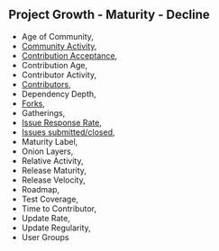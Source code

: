 ## Project Growth - Maturity - Decline

 - Age of Community,
 - [Community Activity](https://wiki.linuxfoundation.org/oss-health-metrics/metrics/community-activity),
 - [Contribution Acceptance](https://wiki.linuxfoundation.org/oss-health-metrics/metrics/contribution-acceptance),
 - Contribution Age,
 - Contributor Activity,
 - [Contributors](https://wiki.linuxfoundation.org/oss-health-metrics/metrics/contributors),
 - Dependency Depth,
 - [Forks](https://wiki.linuxfoundation.org/oss-health-metrics/metrics/forks),
 - Gatherings,
 - [Issue Response Rate](https://wiki.linuxfoundation.org/oss-health-metrics/metrics/issue-response-rate),
 - [Issues submitted/closed](https://wiki.linuxfoundation.org/oss-health-metrics/metrics/issues-submitted-closed),
 - Maturity Label,
 - Onion Layers,
 - Relative Activity,
 - Release Maturity,
 - Release Velocity,
 - Roadmap,
 - Test Coverage,
 - Time to Contributor,
 - Update Rate,
 - Update Regularity,
 - User Groups
